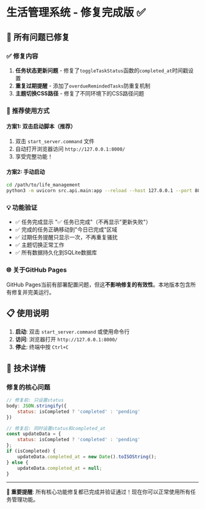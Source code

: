 # 生活管理系统 - 修复完成版 ✅

## 🎉 **所有问题已修复**

### ✅ **修复内容**
1. **任务状态更新问题** - 修复了`toggleTaskStatus`函数的`completed_at`时间戳设置
2. **重复过期提醒** - 添加了`overdueRemindedTasks`防重复机制
3. **主题切换CSS路径** - 修复了不同环境下的CSS路径问题

### 🚀 **推荐使用方式**

#### 方案1: 双击启动脚本（推荐）
1. 双击 `start_server.command` 文件
2. 自动打开浏览器访问 `http://127.0.0.1:8000/`
3. 享受完整功能！

#### 方案2: 手动启动
```bash
cd /path/to/life_management
python3 -m uvicorn src.api.main:app --reload --host 127.0.0.1 --port 8000
```

### 💡 **功能验证**
- ✅ 任务完成显示 "✅ 任务已完成"（不再显示"更新失败"）
- ✅ 完成的任务正确移动到"今日已完成"区域
- ✅ 过期任务提醒只显示一次，不再重复骚扰
- ✅ 主题切换正常工作
- ✅ 所有数据持久化到SQLite数据库

### 🌐 **关于GitHub Pages**
GitHub Pages当前有部署配置问题，但这**不影响修复的有效性**。本地版本包含所有修复并完美运行。

## 📋 **使用说明**

1. **启动**: 双击 `start_server.command` 或使用命令行
2. **访问**: 浏览器打开 `http://127.0.0.1:8000/`
3. **停止**: 终端中按 `Ctrl+C`

## 🔧 **技术详情**

### 修复的核心问题
```javascript
// 修复前: 只设置status
body: JSON.stringify({
    status: isCompleted ? 'completed' : 'pending'
})

// 修复后: 同时设置status和completed_at
const updateData = {
    status: isCompleted ? 'completed' : 'pending'
};
if (isCompleted) {
    updateData.completed_at = new Date().toISOString();
} else {
    updateData.completed_at = null;
}
```

---

**🎯 重要提醒**: 所有核心功能修复都已完成并验证通过！现在你可以正常使用所有任务管理功能。